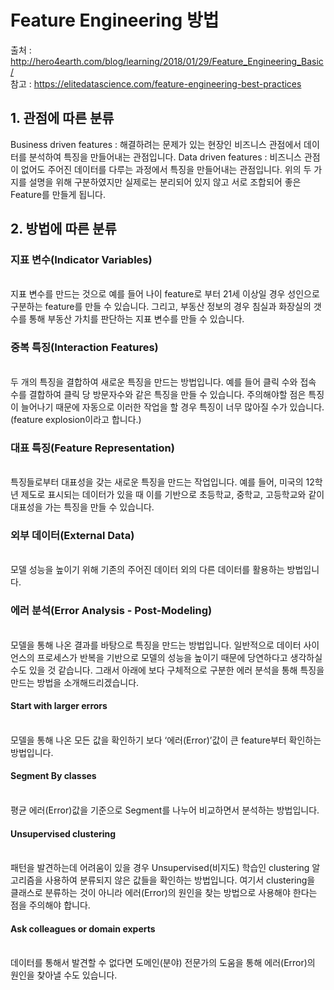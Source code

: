 # Feature Engineering 방법
출처 : http://hero4earth.com/blog/learning/2018/01/29/Feature_Engineering_Basic/
<br>
참고 : https://elitedatascience.com/feature-engineering-best-practices

## 1. 관점에 따른 분류
Business driven features : 해결하려는 문제가 있는 현장인 비즈니스 관점에서 데이터를 분석하여 특징을 만들어내는 관점입니다.
Data driven features : 비즈니스 관점이 없어도 주어진 데이터를 다루는 과정에서 특징을 만들어내는 관점입니다.
위의 두 가지를 설명을 위해 구분하였지만 실제로는 분리되어 있지 않고 서로 조합되어 좋은 Feature를 만들게 됩니다.

## 2. 방법에 따른 분류
### 지표 변수(Indicator Variables)
<br>지표 변수를 만드는 것으로 예를 들어 나이 feature로 부터 21세 이상일 경우 성인으로 구분하는 feature를 만들 수 있습니다. 그리고, 부동산 정보의 경우 침실과 화장실의 갯수를 통해 부동산 가치를 판단하는 지표 변수를 만들 수 있습니다.
<br>
### 중복 특징(Interaction Features)
<br>두 개의 특징을 결합하여 새로운 특징을 만드는 방법입니다. 예를 들어 클릭 수와 접속 수를 결합하여 클릭 당 방문자수와 같은 특징을 만들 수 있습니다. 주의해야할 점은 특징이 늘어나기 때문에 자동으로 이러한 작업을 할 경우 특징이 너무 많아질 수가 있습니다.(feature explosion이라고 합니다.)
<br>
### 대표 특징(Feature Representation)
<br>특징들로부터 대표성을 갖는 새로운 특징을 만드는 작업입니다. 예를 들어, 미국의 12학년 제도로 표시되는 데이터가 있을 때 이를 기반으로 초등학교, 중학교, 고등학교와 같이 대표성을 가는 특징을 만들 수 있습니다.
<br>
### 외부 데이터(External Data)
<br>모델 성능을 높이기 위해 기존의 주어진 데이터 외의 다른 데이터를 활용하는 방법입니다.
<br>
### 에러 분석(Error Analysis - Post-Modeling)
<br>모델을 통해 나온 결과를 바탕으로 특징을 만드는 방법입니다. 일반적으로 데이터 사이언스의 프로세스가 반복을 기반으로 모델의 성능을 높이기 때문에 당연하다고 생각하실 수도 있을 것 같습니다. 그래서 아래에 보다 구체적으로 구분한 에러 분석을 통해 특징을 만드는 방법을 소개해드리겠습니다.
<br>
#### Start with larger errors
<br>모델을 통해 나온 모든 값을 확인하기 보다 ‘에러(Error)’값이 큰 feature부터 확인하는 방법입니다.
<br>
#### Segment By classes
<br>평균 에러(Error)값을 기준으로 Segment를 나누어 비교하면서 분석하는 방법입니다.
<br>
#### Unsupervised clustering
<br>패턴을 발견하는데 어려움이 있을 경우 Unsupervised(비지도) 학습인 clustering 알고리즘을 사용하여 분류되지 않은 값들을 확인하는 방법입니다. 여기서 clustering을 클래스로 분류하는 것이 아니라 에러(Error)의 원인을 찾는 방법으로 사용해야 한다는 점을 주의해야 합니다.
<br>
#### Ask colleagues or domain experts
<br>데이터를 통해서 발견할 수 없다면 도메인(분야) 전문가의 도움을 통해 에러(Error)의 원인을 찾아낼 수도 있습니다.
